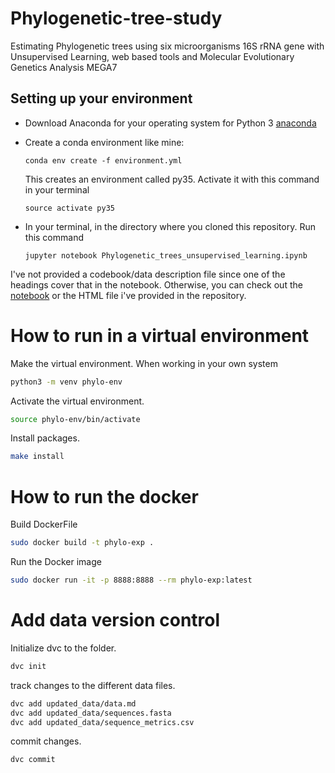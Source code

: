 # Phylogenetic-tree-study
Estimating Phylogenetic trees using six microorganisms 16S rRNA gene with Unsupervised Learning, web based tools and Molecular Evolutionary Genetics Analysis MEGA7

Setting up your environment
---
* Download Anaconda for your operating system for Python 3 [anaconda](https://www.anaconda.com/download/)
* Create a conda environment like mine:

  `conda env create -f environment.yml`

  This creates an environment called py35. Activate it with this command in your terminal

  `source activate py35`

* In your terminal, in the directory where you cloned this repository. Run this command

  `jupyter notebook Phylogenetic_trees_unsupervised_learning.ipynb`

I've not provided a codebook/data description file since one of the headings cover that in the notebook.
Otherwise, you can check out the [notebook](https://nbviewer.jupyter.org/github/Shuyib/Phylogenetic-tree-study/blob/master/Phylogenetic_trees_unsupervised_learning.ipynb) or the HTML file 
i've provided in the repository. 

# How to run in a virtual environment   
Make the virtual environment. When working in your own system
```bash
python3 -m venv phylo-env   
```  
Activate the virtual environment.   

```bash
source phylo-env/bin/activate   
```   

Install packages.  
```bash
make install
```

# How to run the docker  

Build DockerFile  
```bash
sudo docker build -t phylo-exp .
```

Run the Docker image  
```bash
sudo docker run -it -p 8888:8888 --rm phylo-exp:latest
```

# Add data version control

Initialize dvc to the folder.   

```bash
dvc init
```  

track changes to the different data files.   

```bash
dvc add updated_data/data.md
dvc add updated_data/sequences.fasta
dvc add updated_data/sequence_metrics.csv
```  

commit changes.   

```bash
dvc commit
```
